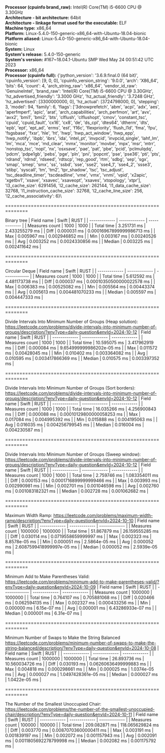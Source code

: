 **Processor (cpuinfo brand_raw):** Intel(R) Core(TM) i5-6600 CPU @ 3.30GHz\
**Architecture - bit architecture:** 64bit\
**Architecture - linkage format used for the executable:** ELF\
**Machine type:** x86_64\
**Platform:** Linux-5.4.0-150-generic-x86_64-with-Ubuntu-18.04-bionic\
**Platform aliased:** Linux-5.4.0-150-generic-x86_64-with-Ubuntu-18.04-bionic\
**System:** Linux\
**System's release:** 5.4.0-150-generic\
**System's version:** #167~18.04.1-Ubuntu SMP Wed May 24 00:51:42 UTC 2023\
**Processor:** x86_64\
**Processor (cpuinfo full):** {'python_version': '3.6.9.final.0 (64 bit)', 'cpuinfo_version': [9, 0, 0], 'cpuinfo_version_string': '9.0.0', 'arch': 'X86_64', 'bits': 64, 'count': 4, 'arch_string_raw': 'x86_64', 'vendor_id_raw': 'GenuineIntel', 'brand_raw': 'Intel(R) Core(TM) i5-6600 CPU @ 3.30GHz', 'hz_advertised_friendly': '3.3000 GHz', 'hz_actual_friendly': '3.7248 GHz', 'hz_advertised': [3300000000, 0], 'hz_actual': [3724798000, 0], 'stepping': 3, 'model': 94, 'family': 6, 'flags': ['3dnowprefetch', 'abm', 'acpi', 'adx', 'aes', 'aperfmperf', 'apic', 'arat', 'arch_capabilities', 'arch_perfmon', 'art', 'avx', 'avx2', 'bmi1', 'bmi2', 'bts', 'clflush', 'clflushopt', 'cmov', 'constant_tsc', 'cpuid', 'cpuid_fault', 'cx16', 'cx8', 'de', 'ds_cpl', 'dtes64', 'dtherm', 'dts', 'epb', 'ept', 'ept_ad', 'erms', 'est', 'f16c', 'flexpriority', 'flush_l1d', 'fma', 'fpu', 'fsgsbase', 'fxsr', 'hle', 'ht', 'hwp', 'hwp_act_window', 'hwp_epp', 'hwp_notify', 'ibpb', 'ibrs', 'ida', 'intel_pt', 'invpcid', 'invpcid_single', 'lahf_lm', 'lm', 'mca', 'mce', 'md_clear', 'mmx', 'monitor', 'movbe', 'mpx', 'msr', 'mtrr', 'nonstop_tsc', 'nopl', 'nx', 'osxsave', 'pae', 'pat', 'pbe', 'pcid', 'pclmulqdq', 'pdcm', 'pdpe1gb', 'pebs', 'pge', 'pln', 'pni', 'popcnt', 'pse', 'pse36', 'pti', 'pts', 'rdrand', 'rdrnd', 'rdseed', 'rdtscp', 'rep_good', 'rtm', 'sdbg', 'sep', 'sgx', 'smap', 'smep', 'smx', 'ss', 'ssbd', 'sse', 'sse2', 'sse4_1', 'sse4_2', 'ssse3', 'stibp', 'syscall', 'tm', 'tm2', 'tpr_shadow', 'tsc', 'tsc_adjust', 'tsc_deadline_timer', 'tscdeadline', 'vme', 'vmx', 'vnmi', 'vpid', 'x2apic', 'xgetbv1', 'xsave', 'xsavec', 'xsaveopt', 'xsaves', 'xtopology', 'xtpr'], 'l3_cache_size': 6291456, 'l2_cache_size': 262144, 'l1_data_cache_size': 32768, 'l1_instruction_cache_size': 32768, 'l2_cache_line_size': 256, 'l2_cache_associativity': 6}\

==============================================================

Binary tree
| Field name  | Swift          | RUST         |
| ------------- | ------------- | ------------- |
| Measures count      | 1000 | 1000 |
| Total time      | 3.251731 ms  | 2.433255279 ms  |
| Diff | 0.000031 ms  | 0.00016967899999986713 ms  |
| Max | 0.005967 ms  | 0.002946852 ms  |
| Min | 0.003167 ms  | 0.00240526 ms  |
| Avg | 0.003252 ms  | 0.0024330856 ms  |
| Median | 0.003225 ms  | 0.002411642 ms  |
    
==============================================================

Circular Deque
| Field name  | Swift          | RUST         |
| ------------- | ------------- | ------------- |
| Measures count      | 1000 | 1000 |
| Total time      | 5.612592 ms  | 4.481173738 ms  |
| Diff | 0.000037 ms  | 0.00010350500000022578 ms  |
| Max | 0.006383 ms  | 0.00525082 ms  |
| Min | 0.005564 ms  | 0.00443374 ms  |
| Avg | 0.005613 ms  | 0.004481070233 ms  |
| Median | 0.005597 ms  | 0.004447333 ms  |
    
==============================================================

Divide Intervals Into Minimum Number of Groups (Heap solution): https://leetcode.com/problems/divide-intervals-into-minimum-number-of-groups/description/?envType=daily-question&envId=2024-10-12
| Field name  | Swift          | RUST         |
| ------------- | ------------- | ------------- |
| Measures count      | 1000 | 1000 |
| Total time      | 10.595075 ms  | 3.417962919 ms  |
| Diff | 0.000084 ms  | 9.654999999986202e-05 ms  |
| Max | 0.011572 ms  | 0.00428045 ms  |
| Min | 0.010402 ms  | 0.003364082 ms  |
| Avg | 0.010595 ms  | 0.003417866369 ms  |
| Median | 0.010575 ms  | 0.003397352 ms  |
    
==============================================================

Divide Intervals Into Minimum Number of Groups (Sort borders): https://leetcode.com/problems/divide-intervals-into-minimum-number-of-groups/description/?envType=daily-question&envId=2024-10-12
| Field name  | Swift          | RUST         |
| ------------- | ------------- | ------------- |
| Measures count      | 1000 | 1000 |
| Total time      | 16.035266 ms  | 4.256900843 ms  |
| Diff | 0.000088 ms  | 0.00010129800000058253 ms  |
| Max | 0.017084 ms  | 0.004995392 ms  |
| Min | 0.015888 ms  | 0.004195063 ms  |
| Avg | 0.016035 ms  | 0.004256799545 ms  |
| Median | 0.016004 ms  | 0.004230587 ms  |
    
==============================================================

Divide Intervals Into Minimum Number of Groups (Sweep window): https://leetcode.com/problems/divide-intervals-into-minimum-number-of-groups/description/?envType=daily-question&envId=2024-10-12
| Field name  | Swift          | RUST         |
| ------------- | ------------- | ------------- |
| Measures count      | 1000 | 1000 |
| Total time      | 2.759746 ms  | 1.083354011 ms  |
| Diff | 0.000153 ms  | 0.0001716899999999466 ms  |
| Max | 0.003993 ms  | 0.002990981 ms  |
| Min | 0.002701 ms  | 0.001046598 ms  |
| Avg | 0.002760 ms  | 0.001083182321 ms  |
| Median | 0.002728 ms  | 0.001062682 ms  |
    
==============================================================

Maximum Width Ramp: https://leetcode.com/problems/maximum-width-ramp/description/?envType=daily-question&envId=2024-10-10
| Field name  | Swift          | RUST         |
| ------------- | ------------- | ------------- |
| Measures count      | 1000000 | 1000000 |
| Total time      | 51.867879 ms  | 26.159555285 ms  |
| Diff | 0.030114 ms  | 0.0719558659999997 ms  |
| Max | 0.002323 ms  | 8.8578e-05 ms  |
| Min | 0.000051 ms  | 2.5864e-05 ms  |
| Avg | 0.000052 ms  | 2.6087599418999997e-05 ms  |
| Median | 0.000052 ms  | 2.5939e-05 ms  |
    
==============================================================

Minimum Add to Make Parentheses Valid: https://leetcode.com/problems/minimum-add-to-make-parentheses-valid/?envType=daily-question&envId=2024-10-09
| Field name  | Swift          | RUST         |
| ------------- | ------------- | ------------- |
| Measures count      | 1000000 | 1000000 |
| Total time      | 0.764107 ms  | 0.705881068 ms  |
| Diff | 0.020466 ms  | 0.062594135 ms  |
| Max | 0.002327 ms  | 0.000433256 ms  |
| Min | 0.000000 ms  | 6.15e-07 ms  |
| Avg | 0.000001 ms  | 6.43286933e-07 ms  |
| Median | 0.000001 ms  | 6.31e-07 ms  |
    
==============================================================

Minimum Number of Swaps to Make the String Balanced https://leetcode.com/problems/minimum-number-of-swaps-to-make-the-string-balanced/description/?envType=daily-question&envId=2024-10-08
| Field name  | Swift          | RUST         |
| ------------- | ------------- | ------------- |
| Measures count      | 1000000 | 1000000 |
| Total time      | 26.893736 ms  | 10.560034726 ms  |
| Diff | 0.030193 ms  | 0.06260636499999883 ms  |
| Max | 0.004818 ms  | 0.000298661 ms  |
| Min | 0.000025 ms  | 1.0374e-05 ms  |
| Avg | 0.000027 ms  | 1.0497428361e-05 ms  |
| Median | 0.000027 ms  | 1.0422e-05 ms  |
    
==============================================================

The Number of the Smallest Unoccupied Chair: https://leetcode.com/problems/the-number-of-the-smallest-unoccupied-chair/description/?envType=daily-question&envId=2024-10-11
| Field name  | Swift          | RUST         |
| ------------- | ------------- | ------------- |
| Measures count      | 100000 | 100000 |
| Total time      | 209.082871 ms  | 118.065629824 ms  |
| Diff | 0.003770 ms  | 0.00870703600000411 ms  |
| Max | 0.003191 ms  | 0.001839197 ms  |
| Min | 0.002072 ms  | 0.001157943 ms  |
| Avg | 0.002091 ms  | 0.0011805692278799998 ms  |
| Median | 0.002082 ms  | 0.001175792 ms  |
    
